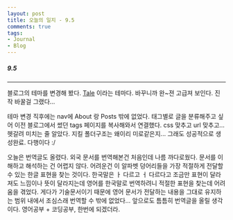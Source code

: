 ```yaml
---
layout: post
title: 오늘의 일지 - 9.5
comments: true
tags:
- Journal
- Blog
---
```




##### 9.5

---

블로그의 테마를 변경해 봤다. [Tale](https://github.com/chesterhow/tale/) 이라는 테마다. 바꾸니까 완~젼 고급져 보인다. 진작 바꿀걸 그랬다...

테마 변경 직후에는 nav에 About 랑 Posts 밖에 없었다. 태그별로 글을 분류해주고 싶어 이전 블로그에서 썼던 tags 페이지를 복사해와서 연결했다. css 맞추고 url 맞추고... 헷갈려 미치는 줄 알았다. 지킬 폴더구조는 왜이리 미로같은지... 그래도 성공적으로 생성완료. 다행이다 :/

오늘은 번역글도 올렸다. 외국 문서를 번역해본건 처음인데 나름 까다로웠다. 문서를 이해하고 해석하는 건 어렵지 않다. 어려운건 이 알파벳 덩어리들을 가장 적절하게 전달할 수 있는 한글 표현을 찾는 것이다. 한국말은 ㅏ 다르고 ㅓ 다르다고 조금만 표현이 달라져도 느낌이나 뜻이 달라지는데 영어를 한국말로 번역하려니 적절한 표현을 찾는데 어려움을 겪었다. 게다가 기술문서이기 때문에 영어 문서가 전달하는 내용을 그대로 유지하는 범위 내에서 조심스래 번역할 수 밖에 없었다... 앞으로도 틈틈히 번역글을 올릴 생각이다. 영어공부 + 코딩공부, 한번에 되겠더라.




